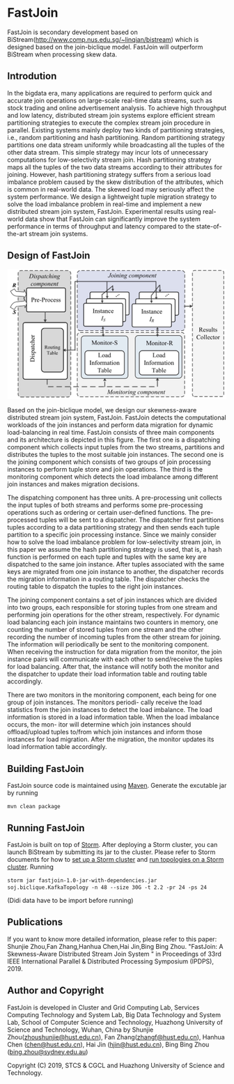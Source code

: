# FastJoin

FastJoin is secondary development based on BiStream(http://www.comp.nus.edu.sg/~linqian/bistream) which is designed based on the join-biclique model.
FastJoin will outperform BiStream when processing skew data. 

## Introdution 

In the bigdata era, many applications are required to perform quick and accurate join operations on large-scale real-time data streams, such as stock trading and online advertisement analysis. To achieve high throughput and low latency, distributed stream join systems explore efficient stream partitioning strategies to execute the complex stream join procedure in parallel. Existing systems mainly deploy two kinds of partitioning strategies, i.e., random partitioning and hash partitioning. Random partitioning strategy partitions one data stream uniformly while broadcasting all the tuples of the other data stream. This simple strategy may incur lots of unnecessary computations for low-selectivity stream join. Hash partitioning strategy maps all the tuples of the two data streams according to their attributes for joining. However, hash partitioning strategy suffers from a serious load imbalance problem caused by the skew distribution of the attributes, which is common in real-world data. The skewed load may seriously affect the system performance. We design a lightweight tuple migration strategy to solve the load imbalance problem in real-time and implement a new distributed stream join system, FastJoin. Experimental results using real-world data show that FastJoin can significantly improve the system performance in terms of throughput and latency compared to the state-of-the-art stream join systems.

## Design of FastJoin

![avatar](FastJoin.png)

Based on the join-biclique model, we design our skewness-aware distributed stream join system, FastJoin. FastJoin detects the computational workloads of the join instances and perform data migration for dynamic load-balancing in real time. FastJoin consists of three main components and its architecture is depicted in this figure. The first one is a dispatching component which collects input tuples from the two streams, partitions and distributes the tuples to the most suitable join instances. The second one is the joining component which consists of two groups of join processing instances to perform tuple store and join operations. The third is the monitoring component which detects the load imbalance among different join instances and makes migration decisions.

The dispatching component has three units. A pre-processing unit collects the input tuples of both streams and performs some pre-processing operations such as ordering or certain user-defined functions. The pre-processed tuples will be sent to a dispatcher. The dispatcher first partitions tuples according to a data partitioning strategy and then sends each tuple partition to a specific join processing instance. Since we mainly consider how to solve the load imbalance problem for low-selectivity stream join, in this paper we assume the hash partitioning strategy is used, that is, a hash function is performed on each tuple and tuples with the same key are dispatched to the same join instance. After tuples associated with the same keys are migrated from one join instance to another, the dispatcher records the migration information in a routing table. The dispatcher checks the routing table to dispatch the tuples to the right join instances.

The joining component contains a set of join instances which are divided into two groups, each responsible for storing tuples from one stream and performing join operations for the other stream, respectively. For dynamic load balancing each join instance maintains two counters in memory, one counting the number of stored tuples from one stream and the other recording the number of incoming tuples from the other stream for joining. The information will periodically be sent to the monitoring component. When receiving the instruction for data migration from the monitor, the join instance pairs will communicate with each other to send/receive the tuples for load balancing. After that, the instance will notify both the monitor and the dispatcher to update their load information table and routing table accordingly.

There are two monitors in the monitoring component, each being for one group of join instances. The monitors periodi- cally receive the load statistics from the join instances to detect the load imbalance. The load information is stored in a load information table. When the load imbalance occurs, the mon- itor will determine which join instances should offload/upload tuples to/from which join instances and inform those instances for load migration. After the migration, the monitor updates its load information table accordingly.

## Building FastJoin

FastJoin source code is maintained using [Maven](http://maven.apache.org/). Generate the excutable jar by running

    mvn clean package

## Running FastJoin

FastJoin is built on top of [Storm](https://storm.apache.org/). After deploying a Storm cluster, you can launch BiStream by submitting its jar to the cluster. Please refer to Storm documents for how to [set up a Storm cluster](https://storm.apache.org/documentation/Setting-up-a-Storm-cluster.html) and [run topologies on a Storm cluster](https://storm.apache.org/documentation/Running-topologies-on-a-production-cluster.html).
Running 

    storm jar fastjoin-1.0-jar-with-dependencies.jar soj.biclique.KafkaTopology -n 48 --size 30G -t 2.2 -pr 24 -ps 24
(Didi data have to be import before running)

## Publications

If you want to know more detailed information, please refer to this paper:
Shunjie Zhou,Fan Zhang,Hanhua Chen,Hai Jin,Bing Bing Zhou. "FastJoin: A Skewness-Aware Distributed Stream Join System
" in Proceedings of 33rd IEEE International Parallel & Distributed Processing Symposium (IPDPS), 2019.


## Author and Copyright
FastJoin is developed in Cluster and Grid Computing Lab, Services Computing Technology and System Lab, Big Data Technology and System Lab, School of Computer Science and Technology, Huazhong University of Science and Technology, Wuhan, China by Shunjie Zhou(zhoushunjie@hust.edu.cn), Fan Zhang(zhangf@hust.edu.cn), Hanhua Chen (chen@hust.edu.cn), Hai Jin (hjin@hust.edu.cn), Bing Bing Zhou (bing.zhou@sydney.edu.au)

Copyright (C) 2019, STCS & CGCL and Huazhong University of Science and Technology.
